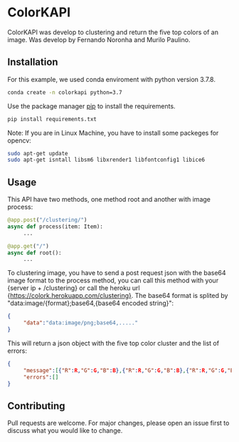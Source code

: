 # ColorKAPI

ColorKAPI was develop to clustering and return the five top colors of an image.
Was develop by Fernando Noronha and Murilo Paulino.


## Installation

For this example, we used conda enviroment with python version 3.7.8.
```bash
conda create -n colorkapi python=3.7
```

Use the package manager [pip](https://pip.pypa.io/en/stable/) to install the requirements.

```bash
pip install requirements.txt
```
Note: If you are in Linux Machine, you have to install some packeges for opencv:
```bash
sudo apt-get update
sudo apt-get isntall libsm6 libxrender1 libfontconfig1 libice6
```

## Usage

This API have two methods, one method root and another with image process:
```python
@app.post("/clustering/")
async def process(item: Item):
     ...

@app.get("/")
async def root():
     ...
```

To clustering image, you have to send a post request json with the base64 image format to the process method, you can call this method with your {server ip + /clustering} or call the heroku url {https://colork.herokuapp.com/clustering}. The base64 format is splited by "data:image/{format};base64,{base64 encoded string}":
```json
{
     "data":"data:image/png;base64,....."
}
```

This will return a json object with the five top color cluster and the list of errors:
```json
{
     "message":[{"R":R,"G":G,"B":B},{"R":R,"G":G,"B":B},{"R":R,"G":G,"B":B},{"R":R,"G":G,"B":B}],
     "errors":[]
}
```

## Contributing
Pull requests are welcome. For major changes, please open an issue first to discuss what you would like to change.
